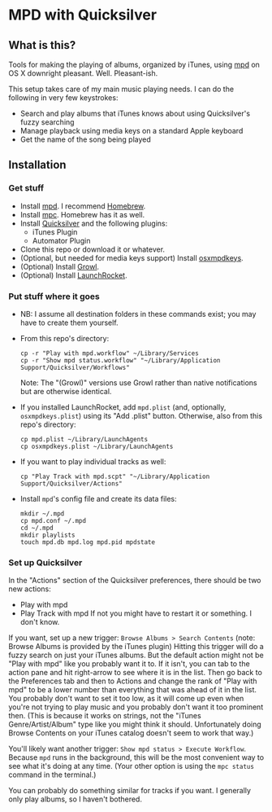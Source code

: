 # MPD with Quicksilver

## What is this?
Tools for making the playing of albums, organized by iTunes, using [mpd](http://www.musicpd.org) on OS X downright pleasant.
Well. Pleasant-ish.

This setup takes care of my main music playing needs. I can do the following in very few keystrokes:
* Search and play albums that iTunes knows about using Quicksilver's fuzzy searching
* Manage playback using media keys on a standard Apple keyboard
* Get the name of the song being played

## Installation
### Get stuff
* Install [mpd](http://www.musicpd.org). I recommend [Homebrew](http://brew.sh).
* Install [mpc](http://www.musicpd.org/clients/mpc/). Homebrew has it as well.
* Install [Quicksilver](http://qsapp.com) and the following plugins:
  * iTunes Plugin
  * Automator Plugin
* Clone this repo or download it or whatever.
* (Optional, but needed for media keys support) Install [osxmpdkeys](https://pypi.python.org/pypi/osxmpdkeys/).
* (Optional) Install [Growl](http://growl.info).
* (Optional) Install [LaunchRocket](https://github.com/jimbojsb/launchrocket).

### Put stuff where it goes
* NB: I assume all destination folders in these commands exist; you may have to create them yourself.
* From this repo's directory:

  ```
  cp -r "Play with mpd.workflow" ~/Library/Services
  cp -r "Show mpd status.workflow" "~/Library/Application Support/Quicksilver/Workflows"
  ```
  Note: The "(Growl)" versions use Growl rather than native notifications but are otherwise identical.
* If you installed LaunchRocket, add `mpd.plist` (and, optionally, `osxmpdkeys.plist`) using its "Add .plist" button. Otherwise, also from this repo's directory:

  ```
  cp mpd.plist ~/Library/LaunchAgents
  cp osxmpdkeys.plist ~/Library/LaunchAgents
  ```
* If you want to play individual tracks as well:

  ```
  cp "Play Track with mpd.scpt" "~/Library/Application Support/Quicksilver/Actions"
  ```
* Install `mpd`'s config file and create its data files:

  ```
  mkdir ~/.mpd
  cp mpd.conf ~/.mpd
  cd ~/.mpd
  mkdir playlists
  touch mpd.db mpd.log mpd.pid mpdstate
  ```


### Set up Quicksilver
In the "Actions" section of the Quicksilver preferences, there should be two new actions:
* Play with mpd
* Play Track with mpd
If not you might have to restart it or something. I don't know.

If you want, set up a new trigger: `Browse Albums > Search Contents` (note: Browse Albums is provided by the iTunes plugin)
Hitting this trigger will do a fuzzy search on just your iTunes albums.
But the default action might not be "Play with mpd" like you probably want it to.
If it isn't, you can tab to the action pane and hit right-arrow to see where it is in the list.
Then go back to the Preferences tab and then to Actions and change the rank of "Play with mpd"
to be a lower number than everything that was ahead of it in the list.
You probably don't want to set it too low, as it will come up even when you're not trying to play music
and you probably don't want it too prominent then.
(This is because it works on strings, not the "iTunes Genre/Artist/Album" type like you might think it should.
Unfortunately doing Browse Contents on your iTunes catalog doesn't seem to work that way.)

You'll likely want another trigger: `Show mpd status > Execute Workflow`.
Because `mpd` runs in the background,
this will be the most convenient way to see what it's doing at any time.
(Your other option is using the `mpc status` command in the terminal.)

You can probably do something similar for tracks if you want.
I generally only play albums, so I haven't bothered.
